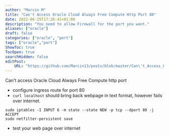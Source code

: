 ```yaml
---
author: "Marcin M"
title: "Can't Access Oracle Cloud Always Free Compute Http Port 80"
date: 2022-06-25T17:26:41+01:00
description: "You need to allow Firewall for the port you want."
aliases: ["oracle"]
draft: false
categories: ["oracle", "port"]
tags: ["oracle","port"]
ShowToc: true
TocOpen: true
searchHidden: false
editPost:
    URL: "https://github.com/Marcin13/posts/blob/master/Can\'t_Access_Oracle_Cloud_Always_Free_Compute_Http_Port_80.md"
---
```

Can't access Oracle Cloud Always Free Compute http port

- configure ingress route for port 80
- ``curl localhost`` should bring back webpage in text format, however fails over internet.

```shell
sudo iptables -I INPUT 6 -m state --state NEW -p tcp --dport 80 -j ACCEPT
sudo netfilter-persistent save
```

- test your web page over internet
